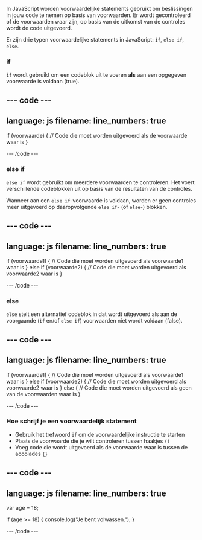 In JavaScript worden voorwaardelijke statements gebruikt om beslissingen in jouw code te nemen op basis van voorwaarden. Er wordt gecontroleerd of de voorwaarden waar zijn, op basis van de uitkomst van de controles wordt de code uitgevoerd.

Er zijn drie typen voorwaardelijke statements in JavaScript:
`if`, `else if`, `else`.

### if

`if` wordt gebruikt om een codeblok uit te voeren **als** aan een opgegeven voorwaarde is voldaan (true).

--- code ---
---
language: js
filename: 
line_numbers: true
---
if (voorwaarde) {
  // Code die moet worden uitgevoerd als de voorwaarde waar is
}

--- /code ---

### else if

`else if` wordt gebruikt om meerdere voorwaarden te controleren. Het voert verschillende codeblokken uit op basis van de resultaten van de controles.

Wanneer aan een `else if`-voorwaarde is voldaan, worden er geen controles meer uitgevoerd op daaropvolgende `else if`- (of `else`-) blokken.

--- code ---
---
language: js
filename: 
line_numbers: true
---

if (voorwaarde1) {
  // Code die moet worden uitgevoerd als voorwaarde1 waar is
} else if (voorwaarde2) {
  // Code die moet worden uitgevoerd als voorwaarde2 waar is
}

--- /code ---

### else

`else` stelt een alternatief codeblok in dat wordt uitgevoerd als aan de voorgaande (`if` en/of `else if`) voorwaarden niet wordt voldaan (false).

--- code ---
---
language: js
filename: 
line_numbers: true
---

if (voorwaarde1) {
  // Code die moet worden uitgevoerd als voorwaarde1 waar is
} else if (voorwaarde2) {
  // Code die moet worden uitgevoerd als voorwaarde2 waar is
} else {
  // Code die moet worden uitgevoerd als geen van de voorwaarden waar is
}

--- /code ---

### Hoe schrijf je een voorwaardelijk statement

- Gebruik het trefwoord `if` om de voorwaardelijke instructie te starten
- Plaats de voorwaarde die je wilt controleren tussen haakjes `()`
- Voeg code die wordt uitgevoerd als de voorwaarde waar is tussen de accolades `{}`

--- code ---
---
language: js
filename: 
line_numbers: true
---

var age = 18;

if (age >= 18) {
  console.log("Je bent volwassen.");
}

--- /code ---


